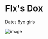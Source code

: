 <h1>Flx's Dox</h1>


Dates 8yo girls

![image](https://user-images.githubusercontent.com/98287650/231043325-e1e8742d-c27f-4ff9-86a8-e5c10efc749b.png)

